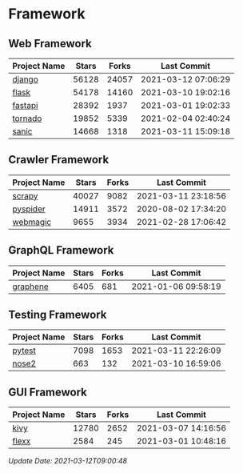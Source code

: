 # Framework

## Web Framework
| Project Name | Stars | Forks | Last Commit |
| ------------ | ----- | ----- | ----------- |
| [django](https://github.com/django/django) | 56128 | 24057 | 2021-03-12 07:06:29 |
| [flask](https://github.com/pallets/flask) | 54178 | 14160 | 2021-03-10 19:02:16 |
| [fastapi](https://github.com/tiangolo/fastapi) | 28392 | 1937 | 2021-03-01 19:02:33 |
| [tornado](https://github.com/tornadoweb/tornado) | 19852 | 5339 | 2021-02-04 02:40:24 |
| [sanic](https://github.com/sanic-org/sanic) | 14668 | 1318 | 2021-03-11 15:09:18 |

## Crawler Framework
| Project Name | Stars | Forks | Last Commit |
| ------------ | ----- | ----- | ----------- |
| [scrapy](https://github.com/scrapy/scrapy) | 40027 | 9082 | 2021-03-11 23:18:56 |
| [pyspider](https://github.com/binux/pyspider) | 14911 | 3572 | 2020-08-02 17:34:20 |
| [webmagic](https://github.com/code4craft/webmagic) | 9655 | 3934 | 2021-02-28 17:06:42 |

## GraphQL Framework
| Project Name | Stars | Forks | Last Commit |
| ------------ | ----- | ----- | ----------- |
| [graphene](https://github.com/graphql-python/graphene) | 6405 | 681 | 2021-01-06 09:58:19 |

## Testing Framework
| Project Name | Stars | Forks | Last Commit |
| ------------ | ----- | ----- | ----------- |
| [pytest](https://github.com/pytest-dev/pytest) | 7098 | 1653 | 2021-03-11 22:26:09 |
| [nose2](https://github.com/nose-devs/nose2) | 663 | 132 | 2021-03-10 16:59:06 |

## GUI Framework
| Project Name | Stars | Forks | Last Commit |
| ------------ | ----- | ----- | ----------- |
| [kivy](https://github.com/kivy/kivy) | 12780 | 2652 | 2021-03-07 14:16:56 |
| [flexx](https://github.com/flexxui/flexx) | 2584 | 245 | 2021-03-01 10:48:16 |

*Update Date: 2021-03-12T09:00:48*
